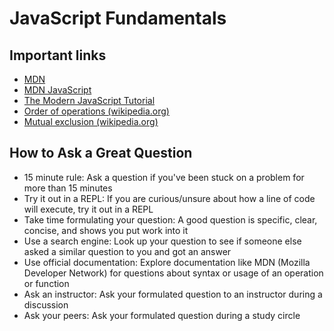 # JavaScript Fundamentals

## Important links

- [MDN](https://developer.mozilla.org/.)
- [MDN JavaScript](https://developer.mozilla.org/en-US/docs/Web/JavaScript)
- [The Modern JavaScript Tutorial](https://javascript.info/)
- [Order of operations (wikipedia.org)](https://en.wikipedia.org/wiki/Order_of_operations)
- [Mutual exclusion (wikipedia.org)](https://en.wikipedia.org/wiki/Mutual_exclusion)

## How to Ask a Great Question

- 15 minute rule: Ask a question if you've been stuck on a problem for more than 15 minutes
- Try it out in a REPL: If you are curious/unsure about how a line of code will execute, try it out in a REPL
- Take time formulating your question: A good question is specific, clear, concise, and shows you put work into it
- Use a search engine: Look up your question to see if someone else asked a similar question to you and got an answer
- Use official documentation: Explore documentation like MDN (Mozilla Developer Network) for questions about syntax or usage of an operation or function
- Ask an instructor: Ask your formulated question to an instructor during a discussion
- Ask your peers: Ask your formulated question during a study circle
